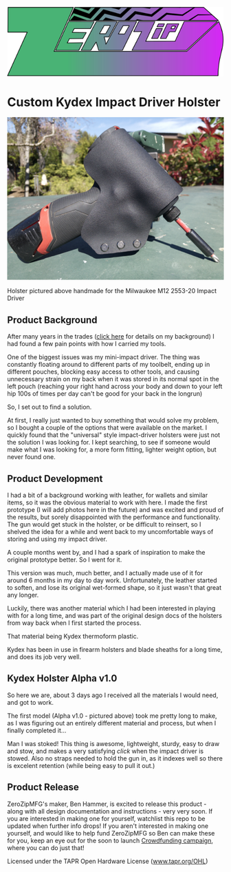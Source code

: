 <img src="https://github.com/ZeroZipMFG/branding/blob/main/zerozip_logo_final.svg" />

# Custom Kydex Impact Driver Holster

<img src=".././images/IMG_2704.jpg" />

Holster pictured above handmade for the Milwaukee M12 2553-20 Impact Driver

## Product Background

After many years in the trades ([click here](https://github.com/ZeroZipMFG/team/blob/main/benhammer.md) for details on my background) I had found a few pain points with how I carried my tools.

One of the biggest issues was my mini-impact driver. The thing was constantly floating around to different parts of my toolbelt, ending up in different pouches, blocking easy access to other tools, and causing unnecessary strain on my back when it was stored in its normal spot in the left pouch (reaching your right hand across your body and down to your left hip 100s of times per day can't be good for your back in the longrun) 

So, I set out to find a solution.

At first, I really just wanted to buy something that would solve my problem, so I bought a couple of the options that were available on the market. I quickly found that the "universal" style impact-driver holsters were just not the solution I was looking for. I kept searching, to see if someone would make what I was looking for, a more form fitting, lighter weight option, but never found one.

## Product Development

I had a bit of a background working with leather, for wallets and similar items, so it was the obvious material to work with here. I made the first prototype (I will add photos here in the future) and was excited and proud of the results, but sorely disappointed with the performance and functionality. The gun would get stuck in the holster, or be difficult to reinsert, so I shelved the idea for a while and went back to my uncomfortable ways of storing and using my impact driver.

A couple months went by, and I had a spark of inspiration to make the original prototype better. So I went for it.

This version was much, much better, and I actually made use of it for around 6 months in my day to day work. Unfortunately, the leather started to soften, and lose its original wet-formed shape, so it just wasn't that great any longer.

Luckily, there was another material which I had been interested in playing with for a long time, and was part of the original design docs of the holsters from way back when I first started the process.

That material being Kydex thermoform plastic.

Kydex has been in use in firearm holsters and blade sheaths for a long time, and does its job very well.

## Kydex Holster Alpha v1.0

So here we are, about 3 days ago I received all the materials I would need, and got to work.

The first model (Alpha v1.0 - pictured above) took me pretty long to make, as I was figuring out an entirely different material and process, but when I finally completed it...

Man I was stoked! This thing is awesome, lightweight, sturdy, easy to draw and stow, and makes a very satisfying *click* when the impact driver is stowed. Also no straps needed to hold the gun in, as it indexes well so there is excelent retention (while being easy to pull it out.)

## Product Release

ZeroZipMFG's maker, Ben Hammer, is excited to release this product - along with all design documentation and instructions - very very soon. If you are interested in making one for yourself, watchlist this repo to be updated when further info drops! If you aren't interested in making one yourself, and would like to help fund ZeroZipMFG so Ben can make these for you, keep an eye out for the soon to launch [Crowdfunding campaign](https://github.com/ZeroZipMFG/hardware/blob/main/zz_toolholsters/docs/zz_holster-desc-latest.md), where you can do just that!

Licensed under the TAPR Open Hardware License (www.tapr.org/OHL)

